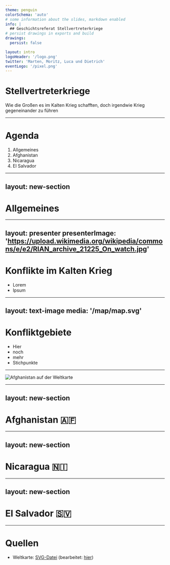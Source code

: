 ```yaml
---
theme: penguin
colorSchema: 'auto'
# some information about the slides, markdown enabled
info: |
  ## Geschichtsreferat Stellvertreterkriege
# persist drawings in exports and build
drawings:
  persist: false

layout: intro
logoHeader: '/logo.png'
twitter: 'Marten, Moritz, Luca und Dietrich'
eventLogo: '/pixel.png'
---
```


# Stellvertreterkriege

Wie die Großen es im Kalten Krieg schafften, doch irgendwie Krieg gegeneinander zu führen


<!--
The last comment block of each slide will be treated as slide notes. It will be visible and editable in Presenter Mode along with the slide. [Read more in the docs](https://sli.dev/guide/syntax.html#notes)
-->

---

# Agenda

1. Allgemeines
2. Afghanistan
3. Nicaragua
4. El Salvador

---
layout: new-section
---

# Allgemeines

---
layout: presenter
presenterImage: 'https://upload.wikimedia.org/wikipedia/commons/e/e2/RIAN_archive_21225_On_watch.jpg'
---

# Konflikte im Kalten Krieg

- Lorem
- Ipsum


<!--Hier allgemeine Informationen-->

---
layout: text-image
media: '/map/map.svg'
---
# Konfliktgebiete

- Hier
- noch
- mehr
- Stichpunkte

---


<v-click>
  <img alt="Afghanistan auf der Weltkarte" src="/map/map-afghanistan.svg" class="map-zoom" />
</v-click>
<!--Switch zu Afghanistan via map-->

<style>
  /* Styling der Kartenanimation */
  .map-zoom {
    animation: zoom-in 3s ease-in;
    animation-fill-mode: forwards;
  }
  @keyframes zoom-in {
  0% {
    transform: scale(1, 1);
  }
  20% {
    transform: scale(1, 1);
  }
  50% {
    transform: scale(1.4, 1.4) translate(-4%, 5%);
  }
  100% {
    transform: scale(1.8, 1.8) translate(-8%, 10%);
  }
}
</style>
---
layout: new-section
---

# Afghanistan 🇦🇫

---
layout: new-section
---

# Nicaragua 🇳🇮

---
layout: new-section
---

# El Salvador 🇸🇻


---

# Quellen

- Weltkarte: [SVG-Datei](https://commons.wikimedia.org/wiki/File:AASM_operators.svg) (bearbeitet: [hier](/map/map.svg))